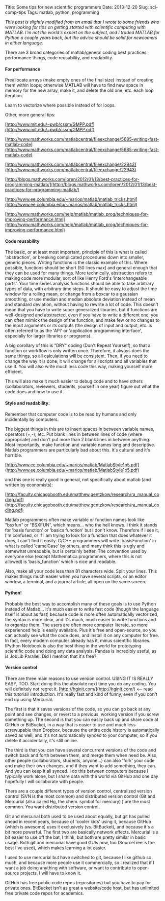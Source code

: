 Title: Some tips for new scientific programmers
Date: 2013-12-20
Slug: sci-comp-tips
Tags: matlab, python, programming


*This post is slightly modified from an email that I wrote to some friends
 who were looking for tips on getting started with scientific 
 computing with MATLAB. I'm not the world's 
expert on the subject, and I traded MATLAB for Python a couple years back,
but the advice should be solid for newcomers in either language.*


There are 3 broad categories of matlab/general coding best practices: 
performance things, code reusability, and readability.

#### For performance
Preallocate arrays (make empty ones of the final size) instead of creating 
them within loops; otherwise MATLAB will have to find new space in memory
for the new array, make it, and delete the old one, etc. each loop iteration.

Learn to vectorize where possible instead of for loops.

Other, more general tips:
 
[http://www.mit.edu/~pwb/cssm/GMPP.pdf](http://www.mit.edu/~pwb/cssm/GMPP.pdf)

[http://www.mathworks.com/matlabcentral/fileexchange/5685-writing-fast-matlab-code](http://www.mathworks.com/matlabcentral/fileexchange/5685-writing-fast-matlab-code)

[http://www.mathworks.com/matlabcentral/fileexchange/22943](http://www.mathworks.com/matlabcentral/fileexchange/22943)

[http://blogs.mathworks.com/loren/2012/01/13/best-practices-for-programming-matlab/](http://blogs.mathworks.com/loren/2012/01/13/best-practices-for-programming-matlab/)

[http://www.ee.columbia.edu/~marios/matlab/matlab_tricks.html](http://www.ee.columbia.edu/~marios/matlab/matlab_tricks.html)

[http://www.mathworks.com/help/matlab/matlab_prog/techniques-for-improving-performance.html](http://www.mathworks.com/help/matlab/matlab_prog/techniques-for-improving-performance.html)

#### Code reusability
The basic, or at least most important, principle of this 
is what is called 'abstraction', 
or breaking complicated procedures down into smaller, generic pieces. 
Writing functions is the classic example of this. Where possible, 
functions should be short (50 lines max) and general enough that 
they can be used for many things. More technically, abstraction 
refers to making code more modular, sort of like Henry Ford's 
'interchangeable parts'. Your time series analysis functions should be 
able to take arbitrary types of data, with arbitrary time steps. It 
should be easy to adjust the time window for a rolling mean, or change 
from a boxcar to a gaussian smoothing, or use median and median absolute 
deviation instead of mean and standard deviation, without having to 
rewrite a lot of code. This doesn't mean that you have to write super 
generalized libraries, but if functions are well-designed and abstracted, 
even if you have to write a different one, you can often mimick the 
design of the function, and make few or no changes to the input arguments 
or its outputs (the design of input and output, etc. is often referred to 
as the 'API' or 'application programming interface', especially for 
larger libraries or programs).

A big corollary of this is "DRY" coding (Don't Repeat Yourself), 
so that a function or workflow is only written once. Therefore, 
it always does the same things, so all calculations will be consistent. 
Then, if you need to change the way it is done, it will change for all 
scripts and all variables that use it. You will also write much less 
code this way, making yourself more efficient.

This will also make it much easier to debug code and to have 
others (collaborators, reviewers, students, yourself in one year) 
figure out what the code does and how to use it.


#### Style and readability:
Remember that computer code is to be read by humans 
and only incidentally by computers.

The biggest things in this are to insert spaces in between 
variable names, operators (+,-), etc. Put blank lines in between 
lines of code (where appropriate) and don't put more than 2 blank 
lines in between anything. Most importantly, make function and 
variable names long and descriptive. Matlab programmers are particularly 
bad about this. It's cultural and it's horrible.

[http://www.ee.columbia.edu/~marios/matlab/MatlabStyle1p5.pdf](http://www.ee.columbia.edu/~marios/matlab/MatlabStyle1p5.pdf)

and this one is really good in general, not specifically about matlab 
(and written by economists):

[http://faculty.chicagobooth.edu/matthew.gentzkow/research/ra_manual_coding.pdf](http://faculty.chicagobooth.edu/matthew.gentzkow/research/ra_manual_coding.pdf)

Matlab programmers often make variable or function names look like 
"bsxfun" or "BSXFUN", which means... who the hell knows. I think it stands 
for 'basis function' or 'basics function' but I don't know. Therefore 
if I see it, I'm confused, or if i am trying to look for a function 
that does whatever it does, I can't find it easily. C/C++ 
programmers will write 'basisFunction' in what is called 
'camelCase' by others, and many think this is ugly and 
somewhat unreadable, but is certainly better. The convention 
used by everyone else (except Mathematica programmers, 
where this is not allowed) is 'basis_function' which is nice and readable.

Also, make all your code less than 81 characters wide. Split your lines. 
This makes things much easier when you have several scripts, or an 
editor window, a terminal, and a journal article, all open on the 
same screen.

#### Python!
Probably the best way to accomplish many of these goals is to use 
Python instead of Matlab... It's much easier to write fast code (though 
the language itself is about as fast) because code is more often 
automatically vectorized, the syntax is more clear, and it's much,
 much easier to write functions and to organize them. The users are 
 often more computer literate, so more experienced help is easily 
 available. Plus it's free and open-source, so you can actually see 
 what the code does, and install it on any computer for free. In fact, 
 every modern computer already has it, minus scientific libraries. 
 IPython Notebook is also the best thing in the world for prototyping 
 scientific code and doing any data analysis.  Pandas is incredibly
 useful, as is JobLib Parallel.  Did I mention that it's free?

#### Version control
There are three main reasons to use version control.
USING IT IS REALLY EASY, TOO. Start doing this the absolute next 
time you do any coding. You will definitely not regret it. 
[http://hginit.com/](http://hginit.com/) <-- read this tutorial/
introduction. It's really fast and kind of funny, even if you 
don't end up using Mercurial.

The first is that it saves versions of the code, so you can go 
back at any point and see changes, or revert to a previous, working 
version if you screw something up. The second is that you can easily 
back up and share code at GitHub or BitBucket, in a way that is easier 
to use and much less screwupable than Dropbox, because the entire code 
history is automatically saved as well, and it's not automatically 
synced to your computer, so if you delete it accidentally, it's still 
online.

The third is that you can have several concurrent versions of the 
code and switch back and forth between them, and merge them when 
need be. Also, other people (collaborators, students, anyone...) 
can also 'fork' your code and make their own changes, and if they 
want to add something, they can. And you can keep it all synced. 
I do this between computers because I typically work alone, but I 
share data with the world via GitHub and one day hopefully I will 
collaborate with people.

There are a couple different types of version control, centralized 
version control (SVN is the most common) and distributed version 
control (Git and Mercurial (also called Hg, the chem. symbol for 
mercury) ) are the most common. You want distributed version control.

Git and mercurial both used to be used about equally, but git has 
pulled ahead in recent years, because of 'cooler kids' using it, 
because GitHub (which is awesome) uses it exclusively (vs. BitBucket), 
and because it's a bit more powerful. The first two are basically 
network effects. Mercurial is a bit easier to use off the bat, I 
think, but both are pretty similar in basic usage. Both git and 
mercurial have good GUIs now, too (SourceTree is the best I've used), 
which makes learning a lot easier.

I used to use mercurial but have switched to git, because I like 
github so much, and because more people use it commercially, so I 
realized that if I want a job doing anything with software, or 
want to contribute to open-source projects, I will have to know it. 

GitHub has free public code repos (repositories) but you have to 
pay for private ones. BitBucket isn't as great a website/code 
host, but has unlimited free private code repos for academics.
